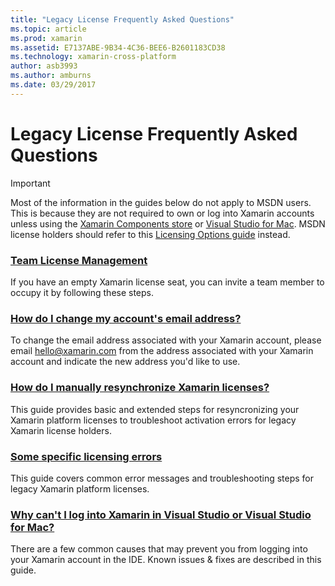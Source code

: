 ```yaml
---
title: "Legacy License Frequently Asked Questions"
ms.topic: article
ms.prod: xamarin
ms.assetid: E7137ABE-9B34-4C36-BEE6-B2601183CD38
ms.technology: xamarin-cross-platform
author: asb3993
ms.author: amburns
ms.date: 03/29/2017
---
```


# Legacy License Frequently Asked Questions

> [!IMPORTANT]
> Most of the information in the guides below do not apply to MSDN users. This is because they are not required to own or log into Xamarin accounts unless using the [Xamarin Components store](https://components.xamarin.com/) or [Visual Studio for Mac](~/cross-platform/get-started/requirements.md). MSDN license holders should refer to this [Licensing Options guide](~/cross-platform/get-started/requirements.md) instead.


### [Team License Management](team-management.md)
If you have an empty Xamarin license seat, you can invite a team member to occupy it by following these steps.

### [How do I change my account's email address?](change-email.md)
To change the email address associated with your Xamarin account, please email [hello@xamarin.com](mailto:hello@xamarin.com) from the address associated with your Xamarin account and indicate the new address you'd like to use. 

### [How do I manually resynchronize Xamarin licenses?](resync-licenses.md)
This guide provides basic and extended steps for resyncronizing your Xamarin platform licenses to troubleshoot activation errors for legacy Xamarin license holders.

### [Some specific licensing errors](licensing-errors.md)
This guide covers common error messages and troubleshooting steps for legacy Xamarin platform licenses.

### [Why can't I log into Xamarin in Visual Studio or Visual Studio for Mac?](login-troubleshooting.md)
There are a few common causes that may prevent you from logging into your Xamarin account in the IDE. Known issues & fixes are described in this guide.
